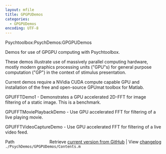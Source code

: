 ```yaml
---
layout: mfile
title: GPGPUDemos
categories:
  - GPGPUDemos
encoding: UTF-8
---
```


Psychtoolbox:PsychDemos:GPGPUDemos

Demos for use of GPGPU computing with Psychtoolbox.

These demos illustrate use of massively parallel computing hardware,
mostly modern graphics processing units \("GPU"s\) for general purpose
computation \("GP"\) in the context of stimulus presentation.

Current demos require a NVidia CUDA compute capable GPU and installation
of the free and open-source GPUmat toolbox for Matlab.


GPUFFTDemo1             - Demonstrates a GPU accelerated 2D-FFT for image
                          filtering of a static image. This is a benchmark.

GPUFFTMoviePlaybackDemo - Use GPU accelerated FFT for filtering of a
                          live playing movie.

GPUFFTVideoCaptureDemo  - Use GPU accelerated FFT for filtering of a live
                          video feed.



<div class="code_header" style="text-align:right;">
  <span style="float:left;">Path&nbsp;&nbsp;</span> <span class="counter">Retrieve <a href=
  "https://raw.github.com/Psychtoolbox-3/Psychtoolbox-3/beta/./PsychDemos/GPGPUDemos/Contents.m">current version from GitHub</a> | View <a href=
  "https://github.com/Psychtoolbox-3/Psychtoolbox-3/commits/beta/./PsychDemos/GPGPUDemos/Contents.m">changelog</a></span>
</div>
<div class="code">
  <code>./PsychDemos/GPGPUDemos/Contents.m</code>
</div>

